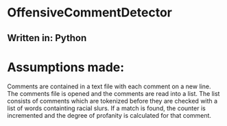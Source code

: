 # OffensiveCommentDetector
## Written in: Python
# Assumptions made:
  Comments are contained in a text file with each comment on a new line.
  The comments file is opened and the comments are read into a list. 
  The list consists of comments which are tokenized before they are checked with a list of words containting racial slurs. 
  If a match is found, the counter is incremented and the degree of profanity is calculated for that comment.
